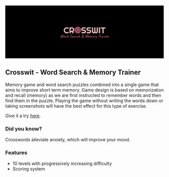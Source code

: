 ![img](https://github.com/hmlinarevic/crosswit.io/blob/main/crosswit.jpg)

## Crosswit - Word Search & Memory Trainer

Memory game and word search puzzles combined into a single game that aims to improve short term memory. Game design is based on memorization and recall (memory) as we are first instructed to remember words and then find them in the puzzle. Playing the game without writing the words down or taking screenshots will have the best effect for this type of exercise.

Give it a try <a href="https://crosswit.io">here</a>.

### Did you know?

Crosswords alleviate anxiety, which will improve your mood.

### Features

- 10 levels with progressively increasing difficulty
- Scoring system 
